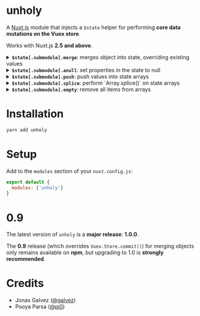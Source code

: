 # unholy

A [Nuxt.js][nuxt] module that injects a `$state` helper for performing **core 
data mutations on the Vuex store**. 

Works with Nuxt.js **2.5 and above**.

[nuxt]: https://github.com/nuxt/nuxt.js

<details>
<summary>
<b><code>$state[.submodule].merge</code></b>:
merges object into state, overriding existing values
</summary><br>

```js
this.$state.merge({
  propInState: {
    toBeUpdated: 2
  }
})
```
</details>

<details>
<summary>
<b><code>$state[.submodule].anull</code></b>:
set properties in the state to null
</summary><br>

```js
// Set top-level props to null
this.$state.anull('propToReceiveNull', 'otherPropToReceiveNull', ...)

// Set obj props to null
this.$state.anull({
  obj: ['propToReceiveNull', 'propToReceiveNull', 'propToReceiveNull']
})
```
</details>

<details>
<summary>
<b><code>$state[.submodule].push</code></b>:
push values into state arrays
</summary><br>

```js
this.$state.merge({
  arrayInState: {
    toReceiveItems1: [2, 3] // push(2, 3)
    toReceiveItems2: ['a', 'b'] // push('a', 'b')
  }
})
```
</details>

<details>
<summary>
<b><code>$state[.submodule].splice</code></b>:
perform `Array.splice()` on state arrays
</summary><br>

```js
this.$state.splice({
  arrayInState: {
    toHaveSplicedItems: [0, 2] // splice args
  }
})
```
</details>

<details>
<summary>
<b><code>$state[.submodule].empty</code></b>:
remove all items from arrays
</summary><br>

```js
this.$state.empty('arrayInState', 'anotherArrayInState', ...)

this.$state.empty({ obj: ['arrayInObj', 'anotherArrayInObj'] })
```
</details>

# Installation

```sh
yarn add unholy
```

# Setup

Add to the `modules` section of your `nuxt.config.js`:

```js
export default {
  modules: ['unholy']
}
```

# 0.9

The latest version of `unholy` is a **major release**: **1.0.0**.

The **0.9** release (which overrides `Vuex.Store.commit()`) for merging objects 
only remains available on **npm**, but upgrading to 1.0 is **strongly recommended**.

# Credits

- Jonas Galvez ([@galvez](https://github.com/galvez))
- Pooya Parsa ([@pi0](https://github.com/pi0))
